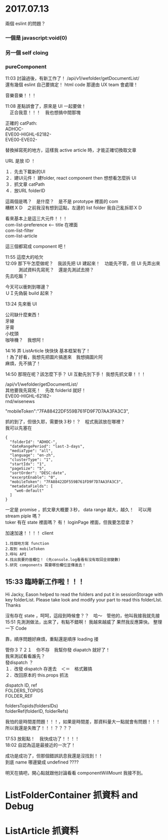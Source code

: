 # 2017.07.13

兩個 eslint 的問題？
### 一個是 javascript:void(0)
### 另一個 self cloing
### pureComponent 

11:03 討論過後，有新工作了！ /api/v1/wefolder/getDocumentList/   
還有幾個 eslint 自己要搞定！ html code 那邊由 UX team 會處理！  

音樂音樂！！！  

11:08 差點誤會了，原來是 UI 一起要做！  
    　正合我意！！！　我也想搞中間那塊  

正確的 catPath:  
    ADHOC-  
    EVE00-HIGHL-62182-  
    EVE00-EVE02-  

替換掉寫死的地方，這樣我 active article 時，才能正確切換取文章  

URL 是放 ID ！  

１．先去下載新的UI   
２．建UI元件！ 建folder, react component then 想想看怎麼拆 UI   
３．抓文章 catPath  
４．放URL folderID  

這兩個是嗎？　是什麼？　是不是 prototype 裡面的 com   
糟糕ＸＤ　之前我沒有想到這點，左邊的 list folder 我自己亂拆耶ＸＤ  

看來基本上是這三大元件！！！  
com-list-preference  <-- title 在裡面  
com-list-filter  
com-list-article  

這三個都寫成 component 吧！  

11:55 這麼大的哈欠  
12:09 那下午怎麼做呢？　我該先把 UI 建起來！　功能先不管，但 UI 先弄出來  
　　　測試資料先寫死？　還是先測試去撈？  
      先去吃飯？  

今天可以衝刺到哪邊？  
ＵＩ先偽裝 build 起來？  

13:24 先來衝 UI   

公司缺什麼東西！  
牙線  
牙膏  
小枕頭  
咖啡機？　我想阿！  

14:16 弄 ListArticle 快快快  基本框架有了！  
  ！為了好看，我想先把圖片搞進來　我想搞圖片阿  
  麻煩，先不搞了！  

14:50 那現在呢？該怎麼下手？ UI 互動先別下手！ 我想先抓文章！！！  

/api/v1/wefolder/getDocumentList/  
其他要我先寫死！　先改 folderId 就好！  
EVE00-HIGHL-62182-  
rnd/wisenews  

"mobileToken":"7FA88422DF559B761FD9F7D7AA3FA3C3",  

抓的到了，但很久耶，需要快３秒！？　程式我該放在哪裡？  
我可以先塞在  
```
{
  "folderId": "ADHOC-",
  "dateRangePeriod": "last-3-days",
  "mediaType": "all",
  "language": "en-zh",
  "clusterType": "1",
  "startIdx": "1",
  "pageSize": "5",
  "sortOrder": "DESC:date",
  "excerptEnable": "0",
  "mobileToken": "7FA88422DF559B761FD9F7D7AA3FA3C3",
  "metadataFields": [
    "we6-default"
  ]
}
```

一定是 promise ，抓文章大概要３秒， data range 越大，越久！　可以用 stream piple 嗎？  
toker 有在 state 裡面嗎？ 有！ loginPage 裡面，但我要怎麼拿？  

加速加速！！！！ client   
```
1.找個地方寫 function
2.取到 mobileToken
3.呼叫 API
4.找出我要的值欄位！ (先console.log看看有沒有取回全部變數)
5.研究 components 需要哪些欄位並傳進去！
```

## 15:33 臨時新工作啦！！！  
Hi Jacky, Eason helped to read the folders and put it in sessionStorage with key folderList. Please take look and modify your part to read this folderLIst. Thanks  

沒有存在 state ，呵呵，這段到時候會？？　哈～　管他的，他叫我接我就先接  
15:51 先測測做法，出來了，有點不錯啊！ 我越來越威了 果然我反應算快。 整理一下 Code  

  靠，順序問題好麻煩，重點還是順序 loading 搂  

管你３７２１　你不存　我幫你發 diapatch 就好了！  
我來測試看看誰先？  
發dispatch ？  
１．改發 dispatch 存進去　＜＝　格式難搞  
２．改回原本的 this.props 抓法  

dispatch ID, ref  
FOLDERS_TOPIDS  
FOLDER_REF  

foldersTopids(foldersIDs)  
folderRef(folderID, folderRefs)  

我怕的是時間差問題！！！，如果是時間差，那資料量大一點就會有問題！！！  
所以我還是失敗了！！！？？？？  

17:53 放鬆點！　我快成功了！！！！  
18:02 自認為這是最接近的一次了！  

成功是成功了，但那個錯誤訊息我還是沒找到！！  
到底 name 哪邊變成 undefined ????  

明天在搞吧，開心點就跟他討論看看 componentWillMount 我接不到。  

# ListFolderContainer 抓資料 and Debug
# ListArticle 抓資料
